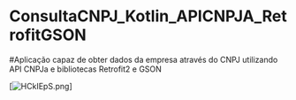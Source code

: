# ConsultaCNPJ_Kotlin_APICNPJA_RetrofitGSON


#Aplicação capaz de obter dados da empresa através do CNPJ utilizando API CNPJa e bibliotecas Retrofit2 e GSON

[![HCkIEpS.png](https://i.ibb.co/pdFSjmK/Whats-App-Image-2023-01-03-at-13-48-39-1.jpg)]
